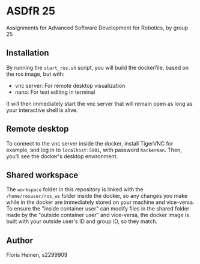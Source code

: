# ASDfR 25
Assignments for Advanced Software Development for Robotics, by group 25

## Installation
By running the `start_ros.sh` script, you will build the dockerfile, based on the ros image, but with:
- vnc server: For remote desktop visualization
- nano: For text editing in terminal

It will then immediately start the vnc server that will remain open as long as your interactive shell is alive.

## Remote desktop
To connect to the vnc server inside the docker, install TigerVNC for example, and log in to `localhost:5901`, with password `hackerman`. Then, you'll see the docker's desktop environment.

## Shared workspace
The `workspace` folder in this repository is linked with the `/home/rosuser/ros_ws` folder inside the docker, so any changes you make while in the docker are immediately stored on your machine and vice-versa. To ensure the "inside container user" can modify files in the shared folder made by the "outside container user" and vice-versa, the docker image is built with your outside user's ID and group ID, so they match.

## Author
Floris Heinen,
s2299909